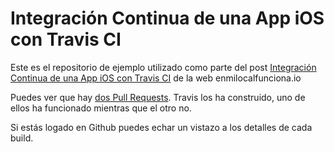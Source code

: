 # Integración Continua de una App iOS con Travis CI

Este es el repositorio de ejemplo utilizado como parte del post [Integración Continua de una App iOS con Travis CI](http://enmilocalfunciona.io/integracion-continua-de-una-app-ios-con-travis-ci/) de la web enmilocalfunciona.io

Puedes ver que hay [dos Pull Requests](https://github.com/atSistemas/ios-travis-example/pulls). Travis los ha construido, uno de ellos ha funcionado mientras que el otro no.

Si estás logado en Github puedes echar un vistazo a los detalles de cada build.
